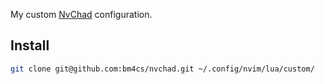 My custom [NvChad](https://nvchad.com/) configuration.

## Install

```sh
git clone git@github.com:bm4cs/nvchad.git ~/.config/nvim/lua/custom/
```

